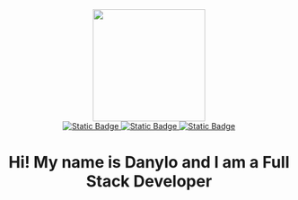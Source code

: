 
<div id="header" align="center">
  <img src="https://media.giphy.com/media/p4NLw3I4U0idi/giphy.gif" width="200"/>
  <div align="center">
    <a href="https://www.linkedin.com/in/danylo-osadchenko/" target="_blank">
      <img alt="Static Badge" src="https://img.shields.io/badge/linkedin-%230A66C2?style=for-the-badge&logo=linkedin&logoColor=white&link=https%3A%2F%2Fwww.linkedin.com%2Fin%2Fdanylo-osadchenko%2F">
    </a>
     <a href="https://drive.google.com/file/d/1Ay8rmK4bkRi8A4cz6q4k6KTlYwEHec8C/view?usp=sharing" target="_blank">
     <img alt="Static Badge" src="https://img.shields.io/badge/my%20resume-%234285F4?style=for-the-badge&logo=google-drive&logoColor=white&link=https%3A%2F%2Fdrive.google.com%2Ffile%2Fd%2F1Ay8rmK4bkRi8A4cz6q4k6KTlYwEHec8C%2Fview%3Fusp%3Dsharing">
    </a>
     <a href="https://wa.me/48792958508" target="_blank">
      <img alt="Static Badge" src="https://img.shields.io/badge/Write%20me%20here-%23%2325D366?style=for-the-badge&logo=whatsapp&logoColor=white&link=https%3A%2F%2Fwa.me%2F48792958508">
    </a>
  </div>
  <h1>Hi! My name is Danylo and I am a Full Stack Developer</h1>
</div>



